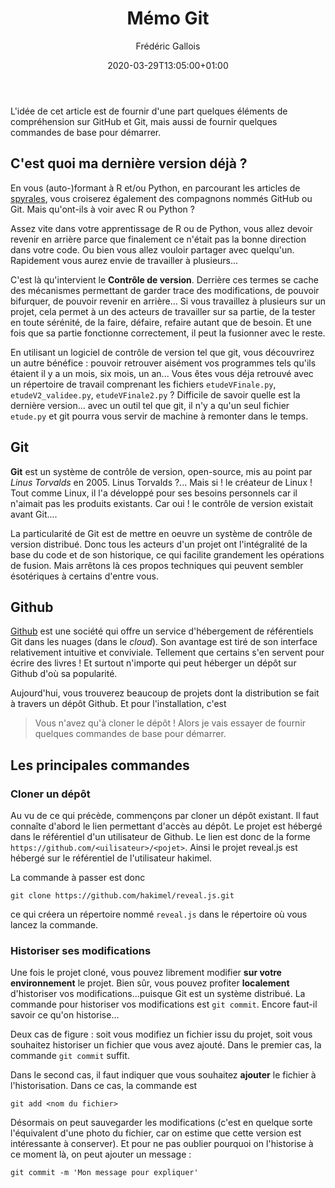 ﻿---
title: "Mémo Git"
date: 2020-03-29T13:05:00+01:00
author: "Frédéric Gallois"
image : "images/blog/git.jpeg"
bg_image: "images/featue-bg.jpg"
categories: ["Environnement de travail"]
tags: ["Git","GitHub","débutant","formation"]
description: "démarrer avec Git"
draft: false
type: "post"
---

L'idée de cet article est de fournir d'une part quelques éléments de compréhension sur GitHub et Git, mais aussi de fournir quelques commandes de base pour démarrer.

## C'est quoi ma dernière version déjà ?
En vous (auto-)formant à R et/ou Python, en parcourant les articles de [spyrales](http://spyrales/github.io/web/), vous croiserez également des compagnons nommés GitHub ou Git. Mais qu'ont-ils à voir avec R ou Python ?

Assez vite dans votre apprentissage de R ou de Python, vous allez devoir revenir en arrière parce que finalement ce n'était pas la bonne direction dans votre code. Ou bien vous allez vouloir partager avec quelqu'un. Rapidement vous aurez envie de travailler à plusieurs...

C'est là qu'intervient le **Contrôle de version**. Derrière ces termes se cache des mécanismes permettant de garder trace des modifications, de pouvoir bifurquer, de pouvoir revenir en arrière... Si vous travaillez à plusieurs sur un projet, cela permet à un des acteurs de travailler sur sa partie, de la tester en toute sérénité, de la faire, défaire, refaire autant que de besoin. Et une fois que sa partie fonctionne correctement, il peut la fusionner avec le reste.

En utilisant un logiciel de contrôle de version tel que git, vous découvrirez un autre bénéfice : pouvoir retrouver aisément vos programmes tels qu'ils étaient il y a un mois, six mois, un an... Vous êtes vous déja retrouvé avec un répertoire de travail comprenant les fichiers `etudeVFinale.py`, `etudeV2_validee.py`, `etudeVFinale2.py` ? Difficile de savoir quelle est la dernière version... avec un outil tel que git, il n'y a qu'un seul fichier `etude.py` et git pourra vous servir de machine à remonter dans le temps.

## Git
**Git** est un système de contrôle de version, open-source, mis au point par *Linus Torvalds* en 2005. Linus Torvalds ?... Mais si ! le créateur de Linux ! Tout comme Linux, il l'a développé pour ses besoins personnels car il n'aimait pas les produits existants. Car oui ! le contrôle de version existait avant Git....

La particularité de Git est de mettre en oeuvre un système de contrôle de version distribué. Donc tous les acteurs d'un projet ont l'intégralité de la base du code et de son historique, ce qui facilite grandement les opérations de fusion. Mais arrêtons là ces propos techniques qui peuvent sembler ésotériques à certains d'entre vous.

## Github
[Github](https://github.com) est une société qui offre un service d'hébergement de référentiels Git dans les nuages (dans le *cloud*). Son avantage est tiré de son interface relativement intuitive et conviviale. Tellement que certains s'en servent pour écrire des livres ! Et surtout n'importe qui peut héberger un dépôt sur Github d'où sa popularité.

Aujourd'hui, vous trouverez beaucoup de projets dont la distribution se fait à travers un dépôt Github. Et pour l'installation, c'est 
> Vous n'avez qu'à cloner le dépôt !
Alors je vais essayer de fournir quelques commandes de base pour démarrer.

## Les principales commandes

### Cloner un dépôt
Au vu de ce qui précède, commençons par cloner un dépôt existant. Il faut connaîte d'abord le lien permettant d'accès au dépôt. Le projet est hébergé dans le référentiel d'un utilisateur de Github. Le lien est donc de la forme `https://github.com/<uilisateur>/<pojet>`. Ainsi le projet reveal.js est hébergé sur le référentiel de l'utilisateur hakimel.

La commande à passer est donc
```
git clone https://github.com/hakimel/reveal.js.git
```
ce qui créera un répertoire nommé `reveal.js` dans le répertoire où vous lancez la commande.


### Historiser ses modifications
Une fois le projet cloné, vous pouvez librement modifier **sur votre environnement** le projet. Bien sûr, vous pouvez profiter **localement** d'historiser vos modifications...puisque Git est un système distribué.
La commande pour historiser vos modifications est `git commit`. Encore faut-il savoir ce qu'on historise...

Deux cas de figure : soit vous modifiez un fichier issu du projet, soit vous souhaitez historiser un fichier que vous avez ajouté. Dans le premier cas, la commande `git commit` suffit.

Dans le second cas, il faut indiquer que vous souhaitez **ajouter** le fichier à l'historisation. Dans ce cas, la commande est
```
git add <nom du fichier>
```
Désormais on peut sauvegarder les modifications (c'est en quelque sorte l'équivalent d'une photo du fichier, car on estime que cette version est intéressante à conserver). Et pour ne pas oublier pourquoi on l'historise à ce moment là, on peut ajouter un message :
```
git commit -m 'Mon message pour expliquer'
```
